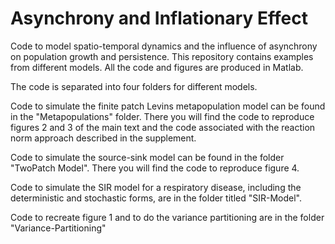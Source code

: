 # Asynchrony and Inflationary Effect
 Code to model spatio-temporal dynamics and the influence of asynchrony on population growth and persistence. This repository contains examples from different models. All the code and figures are produced in Matlab.

The code is separated into four folders for different models. 

Code to simulate the finite patch Levins metapopulation model can be found in the "Metapopulations" folder. There you will find the code to reproduce figures 2 and 3 of the main text and the code associated with the reaction norm approach described in the supplement. 

Code to simulate the source-sink model can be found in the folder "TwoPatch Model". There you will find the code to reproduce figure 4.

Code to simulate the SIR model for a respiratory disease, including the deterministic and stochastic forms, are in the folder titled "SIR-Model". 

Code to recreate figure 1 and to do the variance partitioning are in the folder "Variance-Partitioning"